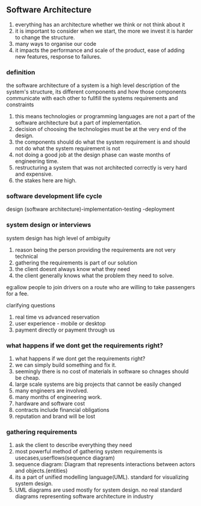 ## Software Architecture

1. everything has an architecture whether we think or not think about it
2. it is important to consider when we start, the more we invest it is harder to change the structure.
3. many ways to organise our code
4. it impacts the performance and scale of the product, ease of adding new features, response to failures.

### definition

the software architecture of a system is a high level description of the system's structure, its different components and how those components communicate with each other to fullfill the systems requirements and constraints

1. this means technologies or programming languages are not a part of the software architecture but a part of implementation.
2. decision of choosing the technologies must be at the very end of the design.
3. the components should do what the system requirement is and should not do what the system requirement is not
4. not doing a good job at the design phase can waste months of engineering time.
5. restructuring a system that was not architected correctly is very hard and expensive.
6. the stakes here are high.

### software development life cycle

design (software architecture)-implementation-testing -deployment

### system design or interviews

system design has high level of ambiguity

1. reason being the person providing the requirements are not very technical
2. gathering the requirements is part of our solution
3. the client doesnt always know what they need
4. the client generally knows what the problem they need to solve.

eg:allow people to join drivers on a route who are willing to take passengers for a fee.

clarifying questions

1. real time vs advanced reservation
2. user experience - mobile or desktop
3. payment directly or payment through us

### what happens if we dont get the requirements right?

1. what happens if we dont get the requirements right?
2. we can simply build something and fix it.
3. seemingly there is no cost of materials in software so chnages should be cheap.
4. large scale systems are big projects that cannot be easily changed
5. many engineers are involved.
6. many months of engineering work.
7. hardware and software cost
8. contracts include financial obligations
9. reputation and brand will be lost

### gathering requirements

1. ask the client to describe everything they need
2. most powerful method of gathering system requirements is usecases,userflows(sequence diagram)
3. sequence diagram: Diagram that represents interactions between actors and objects.(entities)
4. its a part of unified modelling language(UML). standard for visualizing system design.
5. UML diagrams are used mostly for system design. no real standard diagrams representing software architecture in industry
